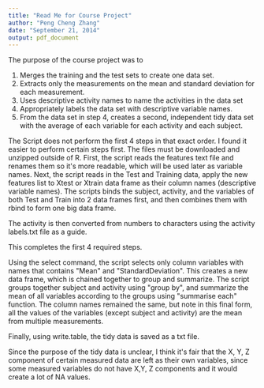 ```yaml
---
title: "Read Me for Course Project"
author: "Peng Cheng Zhang"
date: "September 21, 2014"
output: pdf_document
---
```


The purpose of the course project was to
1.  Merges the training and the test sets to create one data set.
2.  Extracts only the measurements on the mean and standard deviation for each measurement. 
3.  Uses descriptive activity names to name the activities in the data set
4.  Appropriately labels the data set with descriptive variable names. 
5.  From the data set in step 4, creates a second, independent tidy data set with the average of each variable for each activity and each subject.

The Script does not perform the first 4 steps in that exact order. I found it easier to perform certain steps first.
The files must be downloaded and unzipped outside of R.
First, the script reads the features text file and renames them so it's more readable, which will be used later as variable names.
Next, the script reads in the Test and Training data, apply the new features list to Xtest or Xtrain data frame as their column names (descriptive variable names).
The scripts binds the subject, activity, and the variables of both Test and Train into 2 data frames first, and then combines them with rbind to form one big data frame.

The activity is then converted from numbers to characters using the activity labels.txt file as a guide.

This completes the first 4 required steps.

Using the select command, the script selects only column variables with names that contains "Mean" and "StandardDeviation".
This creates a new data frame, which is chained together to group and summarize.
The script groups together subject and activity using "group by", and summarize the mean of all variables according to the groups using "summarise each" function.
The column names remained the same, but note in this final form, all the values of the variables (except subject and activity) are the mean from multiple measurements. 

Finally, using write.table, the tidy data is saved as a txt file.

Since the purpose of the tidy data is unclear, I think it's fair that the X, Y, Z component of certain measured data are left as their own variables, since some measured variables do not have X,Y, Z components and it would create a lot of NA values.
